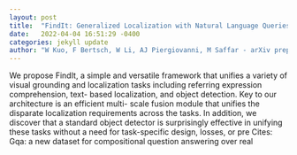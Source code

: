 ```yaml
---
layout: post
title:  "FindIt: Generalized Localization with Natural Language Queries"
date:   2022-04-04 16:51:29 -0400
categories: jekyll update
author: "W Kuo, F Bertsch, W Li, AJ Piergiovanni, M Saffar - arXiv preprint arXiv , 2022"
---
```

We propose FindIt, a simple and versatile framework that unifies a variety of visual grounding and localization tasks including referring expression comprehension, text- based localization, and object detection. Key to our architecture is an efficient multi- scale fusion module that unifies the disparate localization requirements across the tasks. In addition, we discover that a standard object detector is surprisingly effective in unifying these tasks without a need for task-specific design, losses, or pre Cites: Gqa: a new dataset for compositional question answering over real